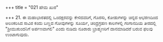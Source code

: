 +++
title = "021 ಹೇಮ ಖುರ"

+++
21. ಈ ಮಹಾಭಾರತದಲ್ಲಿ ಒಂದಕ್ಷರವನ್ನು ಕೇಳಿದವರಿಗೆ, ಗೊರಸು, ಕೋಡುಗಳನ್ನು ಚಿನ್ನದ ಆಭರಣದಿಂದ ಅಲಂಕರಿಸಿದ ಸಾವಿರ ಕಂದು ಬಣ್ಣದ ಗೋವುಗಳನ್ನು ಸೂರ್ಯ, ಚಂದ್ರಗ್ರಹಣ ಕಾಲಗಳಲ್ಲಿ ಗಂಗಾನದಿಯ ತೀರದಲ್ಲಿ "ಶ್ರೀಮುಕುಂದನಿಗೆ ಅರ್ಪಣವಾಗಲಿ" ಎಂದು ನುಡಿದು ನೂರಾರು ಬ್ರಾಹ್ಮಣರಿಗೆ ದಾನಮಾಡಿದರೆ ಬರುವ ಫಲವು ಉಂಟಾಗುವುದು.